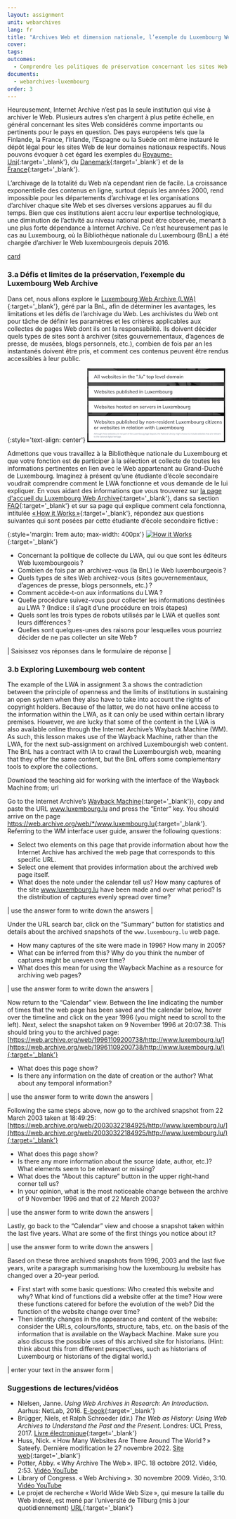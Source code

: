 ```yaml
---
layout: assignment
unit: webarchives
lang: fr
title: "Archives Web et dimension nationale, l’exemple du Luxembourg Web Archive et de luxembourg.lu"
cover:
tags:
outcomes:
  - Comprendre les politiques de préservation concernant les sites Web de diverses institutions
documents:
  - webarchives-luxembourg
order: 3
---
```

Heureusement, Internet Archive n’est pas la seule institution qui vise à archiver le Web. Plusieurs autres s’en chargent à plus petite échelle, en général concernant les sites Web considérés comme importants ou pertinents pour le pays en question. Des pays européens tels que la Finlande, la France, l’Irlande, l’Espagne ou la Suède ont même instauré le dépôt légal pour les sites Web de leur domaines nationaux respectifs. Nous pouvons évoquer à cet égard les exemples du [Royaume-Uni](https://www.webarchive.org.uk){:target='_blank'}, du [Danemark](http://netarkivet.dk/in-english/){:target='_blank'} et de la [France](https://www.bnf.fr/fr/archives-de-linternet){:target='_blank'}. 

L’archivage de la totalité du Web n’a cependant rien de facile. La croissance exponentielle des contenus en ligne, surtout depuis les années 2000, rend impossible pour les départements d’archivage et les organisations d’archiver chaque site Web et ses diverses versions apparues au fil du temps. Bien que ces institutions aient accru leur expertise technologique, une diminution de l’activité au niveau national peut être observée, menant à une plus forte dépendance à Internet Archive. Ce n’est heureusement pas le cas au Luxembourg, où la Bibliothèque nationale du Luxembourg (BnL) a été chargée d’archiver le Web luxembourgeois depuis 2016.

[card](webarchives-luxembourg)

<!-- more -->

<!-- briefing-student -->

### 3.a Défis et limites de la préservation, l’exemple du Luxembourg Web Archive
<!-- section-contents -->
Dans cet, nous allons explore le [Luxembourg Web Archive (LWA)](https://www.webarchive.lu/){:target='_blank'}, géré par la BnL, afin de déterminer les avantages, les limitations et les défis de l’archivage du Web. Les archivistes du Web ont pour tâche de définir les paramètres et les critères applicables aux collectes de pages Web dont ils ont la responsabilité. Ils doivent décider quels types de sites sont à archiver (sites gouvernementaux, d’agences de presse, de musées, blogs personnels, etc.), combien de fois par an les instantanés doivent être pris, et comment ces contenus peuvent être rendus accessibles à leur public.

{:style='text-align: center'}
![lux-web](/../../assets/images/lux-web.png "lux-web")

Admettons que vous travaillez à la Bibliothèque nationale du Luxembourg et que votre fonction est de participer à la sélection et collecte de toutes les informations pertinentes en lien avec le Web appartenant au Grand-Duché de Luxembourg. Imaginez à présent qu’une étudiante d’école secondaire voudrait comprendre comment le LWA fonctionne et vous demande de le lui expliquer. En vous aidant des informations que vous trouverez sur [la page d'accueil du Luxembourg Web Archive](https://www.webarchive.lu/){:target='_blank'}, dans sa section [FAQ](https://www.webarchive.lu/faq/){:target='_blank'} et sur sa page qui explique comment cela fonctionna, intitulée [«&#x202F;How it Works&#x202F;»](https://www.webarchive.lu/how-it-works/){:target='_blank'}, répondez aux questions suivantes qui sont posées par cette étudiante d’école secondaire fictive&#x202F;:

{:style='margin: 1rem auto; max-width: 400px'}
[![How it Works](https://image.thum.io/get/https://www.webarchive.lu/how-it-works/ "How it Works")](https://www.webarchive.lu/how-it-works/){:target='_blank'}

- Concernant la politique de collecte du LWA, qui ou que sont les éditeurs Web luxembourgeois&#x202F;?
- Combien de fois par an archivez-vous (la BnL) le Web luxembourgeois&#x202F;?
- Quels types de sites Web archivez-vous (sites gouvernementaux, d’agences de presse, blogs personnels, etc.)&#x202F;?
- Comment accède-t-on aux informations du LWA&#x202F;?
- Quelle procédure suivez-vous pour collecter les informations destinées au LWA ? (Indice&#x202F;: il s’agit d’une procédure en trois étapes)
- Quels sont les trois types de robots utilisés par le LWA et quelles sont leurs différences&#x202F;?
- Quelles sont quelques-unes des raisons pour lesquelles vous pourriez décider de ne pas collecter un site Web&#x202F;?

| Saisissez vos réponses dans le formulaire de réponse |

<!-- section -->


### 3.b Exploring Luxembourg web content
<!-- section-contents -->

The example of the LWA in assignment 3.a shows the contradiction between the principle of openness and the limits of institutions in sustaining an open system when they also have to take into account the rights of copyright holders. Because of the latter, we do not have online access to the information within the LWA, as it can only be used within certain library premises. However, we are lucky that some of the content in the LWA is also available online through the Internet Archive’s Wayback Machine (WM). As such, this lesson makes use of the Wayback Machine, rather than the LWA, for the next sub-assignment on archived Luxembourgish web content. The BnL has a contract with IA to crawl the Luxembourgish web, meaning that they offer the same content, but the BnL offers some complementary tools to explore the collections.

Download the teaching aid for working with the interface of the Wayback Machine from; url

Go to the Internet Archive’s [Wayback Machine](https://web.archive.org/){:target='_blank'}), copy and paste the URL www.luxembourg.lu and press the “Enter” key. You should arrive on the page <https://web.archive.org/web/*/www.luxembourg.lu>{:target='_blank'}.
Referring to the WM interface user guide, answer the following questions:

-	Select two elements on this page that provide information about how the Internet Archive has archived the web page that corresponds to this specific URL.
-	Select one element that provides information about the archived web page itself.
-	What does the note under the calendar tell us? How many captures of the site www.luxembourg.lu have been made and over what period? Is the distribution of captures evenly spread over time?

| use the answer form to write down the answers |

Under the URL search bar, click on the “Summary” button for statistics and details about the archived snapshots of the `www.luxembourg.lu` web page.
-	How many captures of the site were made in 1996? How many in 2005?
-	What can be inferred from this? Why do you think the number of captures might be uneven over time?
-	What does this mean for using the Wayback Machine as a resource for archiving web pages?

| use the answer form to write down the answers |

Now return to the “Calendar” view. Between the line indicating the number of times that the web page has been saved and the calendar below, hover over the timeline and click on the year 1996 (you might need to scroll to the left). Next, select the snapshot taken on 9 November 1996 at 20:07:38. This should bring you to the archived page: [https://web.archive.org/web/19961109200738/http://www.luxembourg.lu/](https://web.archive.org/web/19961109200738/http://www.luxembourg.lu/){:target='_blank'}
-	What does this page show?
-	Is there any information on the date of creation or the author? What about any temporal information?

| use the answer form to write down the answers |

Following the same steps above, now go to the archived snapshot from 22 March 2003 taken at 18:49:25: [https://web.archive.org/web/20030322184925/http://www.luxembourg.lu/](https://web.archive.org/web/20030322184925/http://www.luxembourg.lu/){:target='_blank'}
-	What does this page show?
-	Is there any more information about the source (date, author, etc.)? What elements seem to be relevant or missing?
-	What does the “About this capture” button in the upper right-hand corner tell us?
-	In your opinion, what is the most noticeable change between the archive of 9 November 1996 and that of 22 March 2003?

| use the answer form to write down the answers |

Lastly, go back to the “Calendar” view and choose a snapshot taken within the last five years. What are some of the first things you notice about it?

| use the answer form to write down the answers |

Based on these three archived snapshots from 1996, 2003 and the last five years, write a paragraph summarising how the luxembourg.lu website has changed over a 20-year period.
-	First start with some basic questions: Who created this website and why? What kind of functions did a website offer at the time? How were these functions catered for before the evolution of the web? Did the function of the website change over time?
-	Then identity changes in the appearance and content of the website: consider the URLs, colours/fonts, structure, tabs, etc. on the basis of the information that is available on the Wayback Machine. Make sure you also discuss the possible uses of this archived site for historians. (Hint: think about this from different perspectives, such as historians of Luxembourg or historians of the digital world.)

| enter your text in the answer form |

<!-- section -->

### Suggestions de lectures/vidéos
<!-- section-contents -->

- Nielsen, Janne. *Using Web Archives in Research: An Introduction*. Aarhus: NetLab, 2016. [E-book](https://dighumlab.org/wp-content/uploads/2017/06/Nielsen_Using_Web_Archives_in_Research.pdf){:target='_blank'}
- Brügger, Niels, et Ralph Schroeder (dir.) *The Web as History: Using Web Archives to Understand the Past and the Present.* Londres: UCL Press, 2017. [Livre électronique](https://discovery.ucl.ac.uk/id/eprint/1542998/1/The-Web-as-History.pdf){:target='_blank'}
- Huss, Nick. «&#x202F;How Many Websites Are There Around The World&#x202F;?&#x202F;» Sateefy. Dernière modification le 27 novembre 2022. [Site web](https://siteefy.com/how-many-websites-are-there/){:target='_blank'}
- Potter, Abby. «&#x202F;Why Archive The Web&#x202F;». IIPC. 18 octobre 2012. Vidéo, 2:53. [Vidéo YouTube](https://www.youtube.com/watch?v=pU32rjTaMFE{:target='_blank'})
- Library of Congress. «&#x202F;Web Archiving&#x202F;». 30 novembre 2009. Vidéo, 3:10. [Vidéo YouTube](https://www.youtube.com/watch?v=T0943YkhLWU>{:target='_blank'})
- Le projet de recherche «&#x202F;World Wide Web Size&#x202F;», qui mesure la taille du Web indexé, est mené par l’université de Tilburg (mis à jour quotidiennement) [URL](https://www.worldwidewebsize.com/){:target='_blank'}

<!-- briefing-teacher -->
